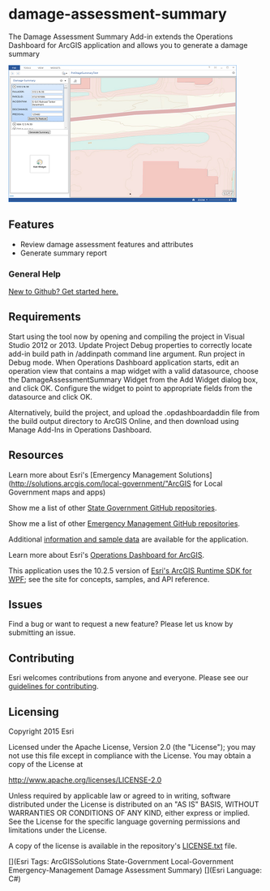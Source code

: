 damage-assessment-summary
=========================

The Damage Assessment Summary Add-in extends the Operations Dashboard for ArcGIS application and allows you to generate a damage summary

[![Image of Damage Assessment Summary Add-in](damage-assessment-summary.png "Damage Assessment Summary")](http://links.esri.com/emergencymanagement/help/10.2/DamageAssessment)

## Features

* Review damage assessment features and attributes
* Generate summary report

### General Help
[New to Github? Get started here.](http://htmlpreview.github.com/?https://github.com/Esri/esri.github.com/blob/master/help/esri-getting-to-know-github.html)

## Requirements

Start using the tool now by opening and compiling the project in Visual Studio 2012 or 2013. Update Project Debug properties to correctly locate add-in build path in /addinpath command line argument. Run project in Debug mode. When Operations Dashboard application starts, edit an operation view that contains a map widget with a valid datasource, choose the DamageAssessmentSummary Widget from the Add Widget dialog box, and click OK. Configure the widget to point to appropriate fields from the datasource and click OK.

Alternatively, build the project, and upload the .opdashboardaddin file from the build output directory to ArcGIS Online, and then download using Manage Add-Ins in Operations Dashboard.

## Resources

Learn more about Esri's [Emergency Management Solutions](http://solutions.arcgis.com/local-government/"ArcGIS for Local Government maps and apps)

Show me a list of other [State Government GitHub repositories](http://esri.github.io/#State-Government).

Show me a list of other [Emergency Management GitHub repositories](http://esri.github.io/#Emergency-Management).

Additional [information and sample data](http://links.esri.com/emergencymanagement/help/10.2/DamageAssessment)
are available for the application.

Learn more about Esri's [Operations Dashboard for ArcGIS](http://www.esri.com/software/arcgis/arcgisonline/features/operations-dashboard).

This application uses the 10.2.5 version of
[Esri's ArcGIS Runtime SDK for WPF](http://resources.arcgis.com/en/communities/runtime-wpf/);
see the site for concepts, samples, and API reference.

## Issues

Find a bug or want to request a new feature?  Please let us know by submitting an issue.

## Contributing

Esri welcomes contributions from anyone and everyone.
Please see our [guidelines for contributing](https://github.com/esri/contributing).

## Licensing

Copyright 2015 Esri

Licensed under the Apache License, Version 2.0 (the "License");
you may not use this file except in compliance with the License.
You may obtain a copy of the License at

   http://www.apache.org/licenses/LICENSE-2.0

Unless required by applicable law or agreed to in writing, software
distributed under the License is distributed on an "AS IS" BASIS,
WITHOUT WARRANTIES OR CONDITIONS OF ANY KIND, either express or implied.
See the License for the specific language governing permissions and
limitations under the License.

A copy of the license is available in the repository's
[LICENSE.txt](LICENSE.txt) file.

[](Esri Tags: ArcGISSolutions State-Government Local-Government Emergency-Management Damage Assessment Summary)
[](Esri Language: C#)
